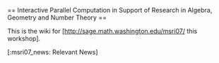 == Interactive Parallel Computation in Support of Research in Algebra, Geometry and Number Theory ==

This is the wiki for [http://sage.math.washington.edu/msri07/ this workshop]. 

[:msri07_news: Relevant News]
